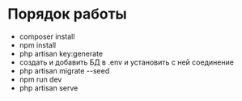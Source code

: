 # Порядок работы

- composer install
- npm install
- php artisan key:generate
- создать и добавить БД в .env и установить с ней соединение
- php artisan migrate --seed
- npm run dev
- php artisan serve
